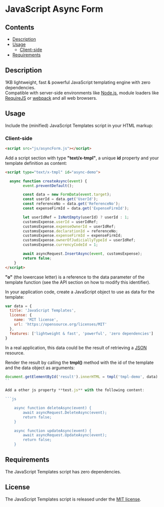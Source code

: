 # JavaScript Async Form

## Contents

- [Description](#description)
- [Usage](#usage)
  - [Client-side](#client-side)
- [Requirements](#requirements)

## Description

1KB lightweight, fast & powerful JavaScript templating engine with zero
dependencies.  
Compatible with server-side environments like [Node.js](https://nodejs.org/),
module loaders like [RequireJS](https://requirejs.org/) or
[webpack](https://webpack.js.org/) and all web browsers.

## Usage


Include the (minified) JavaScript Templates script in your HTML markup:
### Client-side
```html
<script src="js/asyncForm.js"></script>
```

Add a script section with type **"text/x-tmpl"**, a unique **id** property and
your template definition as content:

```html
<script type="text/x-tmpl" id="async-demo">

  async function createAsync(event) {
        event.preventDefault();

        const data = new FormData(event.target);
        const userId = data.get('UserId');
        const referenceNo = data.get('ReferenceNo');
        const expenseFirmId = data.get('ExpenseFirmId');

        let userIdRef = IsNotEmpty(userId) ? userId : 1;
        customsExpense.userId = userIdRef;
        customsExpense.expenseOwnerId = userIdRef;
        customsExpense.declarationId = referenceNo;
        customsExpense.expenseFirmId = expenseFirmId;
        customsExpense.ownerOfJudiciallyTypeId = userIdRef;
        customsExpense.currencyCodeId = 1;

        await asyncRequest.InsertAsync(event, customsExpense);
        return false;
    }
</script>
```

**"o"** (the lowercase letter) is a reference to the data parameter of the
template function (see the API section on how to modify this identifier).

In your application code, create a JavaScript object to use as data for the
template:

```js
var data = {
  title: 'JavaScript Templates',
  license: {
    name: 'MIT license',
    url: 'https://opensource.org/licenses/MIT'
  },
  features: ['lightweight & fast', 'powerful', 'zero dependencies']
}
```

In a real application, this data could be the result of retrieving a
[JSON](https://json.org/) resource.

Render the result by calling the **tmpl()** method with the id of the template
and the data object as arguments:

```js
document.getElementById('result').innerHTML = tmpl('tmpl-demo', data)
``

Add a other js property **test.js** with the following content:

```js

    async function deleteAsync(event) {
        await asyncRequest.DeleteAsync(event);
        return false;
    }

    async function updateAsync(event) {
        await asyncRequest.UpdateAsync(event);
        return false;
    }
```


## Requirements

The JavaScript Templates script has zero dependencies.


## License

The JavaScript Templates script is released under the
[MIT license](https://opensource.org/licenses/MIT).




